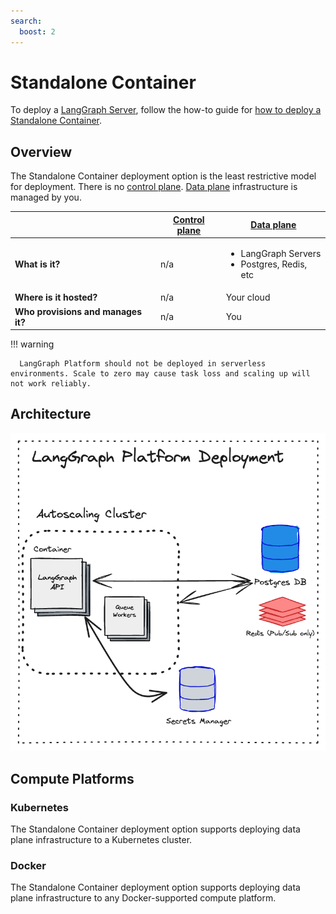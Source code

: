 ```yaml
---
search:
  boost: 2
---
```


# Standalone Container

To deploy a [LangGraph Server](langgraph_server.md), follow the how-to guide for [how to deploy a Standalone Container](../cloud/deployment/standalone_container.md).

## Overview

The Standalone Container deployment option is the least restrictive model for deployment. There is no [control plane](langgraph_control_plane.md). [Data plane](langgraph_data_plane.md) infrastructure is managed by you.

|                   | [Control plane](langgraph_control_plane.md) | [Data plane](langgraph_data_plane.md) |
|-------------------|-------------------|------------|
| **What is it?** | n/a | <ul><li>LangGraph Servers</li><li>Postgres, Redis, etc</li></ul> |
| **Where is it hosted?** | n/a | Your cloud |
| **Who provisions and manages it?** | n/a | You |

!!! warning

      LangGraph Platform should not be deployed in serverless environments. Scale to zero may cause task loss and scaling up will not work reliably.

## Architecture

![Standalone Container](img/langgraph_platform_deployment_architecture.png)

## Compute Platforms

### Kubernetes

The Standalone Container deployment option supports deploying data plane infrastructure to a Kubernetes cluster.

### Docker

The Standalone Container deployment option supports deploying data plane infrastructure to any Docker-supported compute platform.

